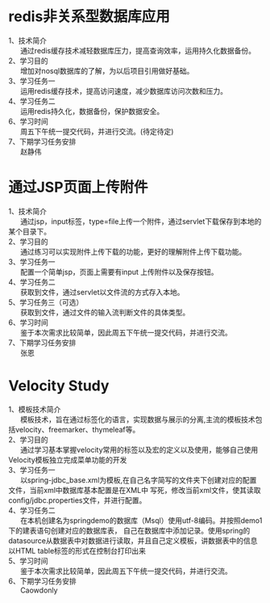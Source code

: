 <h1>redis非关系型数据库应用</h1>
1、技术简介<br>&nbsp;&nbsp;&nbsp;&nbsp;&nbsp;&nbsp;通过redis缓存技术减轻数据库压力，提高查询效率，运用持久化数据备份。<br>
2、学习目的<br>&nbsp;&nbsp;&nbsp;&nbsp;&nbsp;&nbsp;增加对nosql数据库的了解，为以后项目引用做好基础。<br>
3、学习任务一<br>&nbsp;&nbsp;&nbsp;&nbsp;&nbsp;&nbsp;运用redis缓存技术，提高访问速度，减少数据库访问次数和压力。<br>
4、学习任务二<br>&nbsp;&nbsp;&nbsp;&nbsp;&nbsp;&nbsp;运用redis持久化，数据备份，保护数据安全。<br>
6、学习时间<br>&nbsp;&nbsp;&nbsp;&nbsp;&nbsp;&nbsp;周五下午统一提交代码，并进行交流。(待定待定)<br>
7、下期学习任务安排<br>&nbsp;&nbsp;&nbsp;&nbsp;&nbsp;&nbsp;赵静伟


<h1>通过JSP页面上传附件</h1>
1、技术简介<br>
&nbsp;&nbsp;&nbsp;&nbsp;&nbsp;&nbsp;通过jsp，input标签，type=file上传一个附件，通过servlet下载保存到本地的某个目录下。<br>
2、学习目的<br>
&nbsp;&nbsp;&nbsp;&nbsp;&nbsp;&nbsp;通过练习可以实现附件上传下载的功能，更好的理解附件上传下载功能。<br>
3、学习任务一<br>
&nbsp;&nbsp;&nbsp;&nbsp;&nbsp;&nbsp;配置一个简单jsp，页面上需要有input 上传附件以及保存按钮。<br>
4、学习任务二<br>
&nbsp;&nbsp;&nbsp;&nbsp;&nbsp;&nbsp;获取到文件，通过servlet以文件流的方式存入本地。<br>
5、学习任务三（可选）<br>
&nbsp;&nbsp;&nbsp;&nbsp;&nbsp;&nbsp;获取到文件，通过文件的输入流判断文件的具体类型。<br>
6、学习时间<br>
&nbsp;&nbsp;&nbsp;&nbsp;&nbsp;&nbsp;鉴于本次需求比较简单，因此周五下午统一提交代码，并进行交流。<br>
7、下期学习任务安排<br>
&nbsp;&nbsp;&nbsp;&nbsp;&nbsp;&nbsp;张恩




<h1>Velocity Study</h1>
1、模板技术简介<br>
&nbsp;&nbsp;&nbsp;&nbsp;&nbsp;&nbsp;模板技术，旨在通过标签化的语言，实现数据与展示的分离,主流的模板技术包括velocity、freemarker、thymeleaf等。<br>
2、学习目的<br>
&nbsp;&nbsp;&nbsp;&nbsp;&nbsp;&nbsp;通过学习基本掌握velocity常用的标签以及宏的定义以及使用，能够自己使用Velocity模板独立完成菜单功能的开发<br>
3、学习任务一<br>
&nbsp;&nbsp;&nbsp;&nbsp;&nbsp;&nbsp;以spring-jdbc_base.xml为模板,在自己名字简写的文件夹下创建对应的配置文件，当前xml中数据库基本配置是在XML中
写死，修改当前xml文件，使其读取config/jdbc.properties文件，并进行配置。<br>
4、学习任务二<br>
&nbsp;&nbsp;&nbsp;&nbsp;&nbsp;&nbsp;在本机创建名为springdemo的数据库（Msql）使用utf-8编码。并按照demo1下的建表语句创建对应的数据库表，
自己在数据库中添加记录。使用spring的datasource从数据表中对数据进行读取，并且自己定义模板，讲数据表中的信息以HTML table标签的形式在控制台打印出来<br>
5、学习时间<br>
&nbsp;&nbsp;&nbsp;&nbsp;&nbsp;&nbsp;鉴于本次需求比较简单，因此周五下午统一提交代码，并进行交流。<br>
6、下期学习任务安排<br>
&nbsp;&nbsp;&nbsp;&nbsp;&nbsp;&nbsp;Caowdonly
